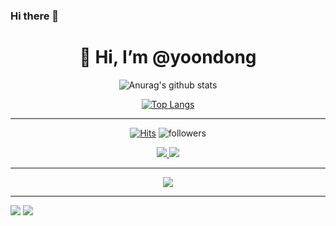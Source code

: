 ### Hi there 👋
<div align=center><h1>👋 Hi, I’m @yoondong </h1></div>

<div align=center>

![Anurag's github stats](https://github-readme-stats.vercel.app/api?username=benishad&show_icons=true&theme=radical) 

[![Top Langs](https://github-readme-stats.vercel.app/api/top-langs/?username=benishad&layout=compact&theme=dracula)](https://github.com/benishad)

<hr>

[![Hits](https://hits.seeyoufarm.com/api/count/incr/badge.svg?url=https%3A%2F%2Fgithub.com%2Fbenishad&count_bg=%23696B7C&title_bg=%239CADEB&icon=github.svg&icon_color=%23E7E7E7&title=Hello&edge_flat=false)](https://hits.seeyoufarm.com)
![followers](https://img.shields.io/github/followers/benishad?style=social)


<a href="https://instagram.com/yoondong.22">
    <img 
        src="http://img.shields.io/badge/-Instagram-E4405F?style=flat-square&logo=Instagram&logoColor=white&link=https://www.instagram.com/yoondong.22/"
        />
</a> 
<a href="mailto:qpslti1033@gmail.com">
    <img 
        src="https://img.shields.io/badge/Gmail-EA4335?style=flat-square&logo=Gmail&logoColor=white&link=mailto:qpslti1033@gmail.com"
        />
</a>
<hr>
    <img 
        src="https://img.shields.io/badge/Unreal Engine-0E1128?style=for-the-badge&logo=Unreal Engine&logoColor=white"
        />

</div>

<hr>

<img src="https://img.shields.io/badge/github-GIVEME--STAR-red"/>
<img src="https://img.shields.io/badge/-0696D7?style=flat-square&logo=Autodesk&logoColor=white"/>
                                                                                               

<!--
style="height : auto; margin-left : 10px; margin-right : 10px;"
**benishad/benishad** is a ✨ _special_ ✨ repository because its `README.md` (this file) appears on your GitHub profile.
<a href="버튼을 눌렀을 때 이동할 링크" target="_blank"><img src="https://img.shields.io/badge/Autodesk-#0696D7?style=flat-square&logo=Autodesk&logoColor=white"/></a>

Here are some ideas to get you started:

- 🔭 I’m currently working on ...
- 🌱 I’m currently learning ...
- 👯 I’m looking to collaborate on ...
- 🤔 I’m looking for help with ...
- 💬 Ask me about ...
- 📫 How to reach me: ...
- 😄 Pronouns: ...
- ⚡ Fun fact: ...
-->
